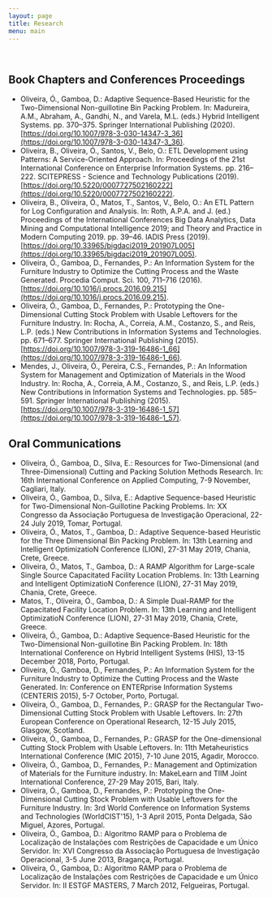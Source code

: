 ```yaml
---
layout: page
title: Research
menu: main
---
```


&nbsp;

## Book Chapters and Conferences Proceedings

* Oliveira, Ó., Gamboa, D.: Adaptive Sequence-Based Heuristic for the Two-Dimensional Non-guillotine Bin Packing Problem. In: Madureira, A.M., Abraham, A., Gandhi, N., and Varela, M.L. (eds.) Hybrid Intelligent Systems. pp. 370–375. Springer International Publishing (2020). [https://doi.org/10.1007/978-3-030-14347-3_36](https://doi.org/10.1007/978-3-030-14347-3_36).
* Oliveira, B., Oliveira, Ó., Santos, V., Belo, O.: ETL Development using Patterns: A Service-Oriented Approach. In: Proceedings of the 21st International Conference on Enterprise Information Systems. pp. 216–222. SCITEPRESS - Science and Technology Publications (2019). [https://doi.org/10.5220/0007727502160222](https://doi.org/10.5220/0007727502160222).
* Oliveira, B., Oliveira, Ó., Matos, T., Santos, V., Belo, O.: An ETL Pattern for Log Configuration and Analysis. In: Roth, A.P.A. and J. (ed.) Proceedings of the International Conferences Big Data Analytics, Data Mining and Computational Intelligence 2019; and Theory and Practice in Modern Computing 2019. pp. 39–46. IADIS Press (2019). [https://doi.org/10.33965/bigdaci2019_201907L005](https://doi.org/10.33965/bigdaci2019_201907L005).
* Oliveira, Ó., Gamboa, D., Fernandes, P.: An Information System for the Furniture Industry to Optimize the Cutting Process and the Waste Generated. Procedia Comput. Sci. 100, 711–716 (2016). [https://doi.org/10.1016/j.procs.2016.09.215](https://doi.org/10.1016/j.procs.2016.09.215).
* Oliveira, Ó., Gamboa, D., Fernandes, P.: Prototyping the One-Dimensional Cutting Stock Problem with Usable Leftovers for the Furniture Industry. In: Rocha, A., Correia, A.M., Costanzo, S., and Reis, L.P. (eds.) New Contributions in Information Systems and Technologies. pp. 671–677. Springer International Publishing (2015). [https://doi.org/10.1007/978-3-319-16486-1_66](https://doi.org/10.1007/978-3-319-16486-1_66).
* Mendes, J., Oliveira, Ó., Pereira, C.S., Fernandes, P.: An Information System for Management and Optimization of Materials in the Wood Industry. In: Rocha, A., Correia, A.M., Costanzo, S., and Reis, L.P. (eds.) New Contributions in Information Systems and Technologies. pp. 585–591. Springer International Publishing (2015). [https://doi.org/10.1007/978-3-319-16486-1_57](https://doi.org/10.1007/978-3-319-16486-1_57).

## Oral Communications

* Oliveira, Ó., Gamboa, D., Silva, E.: Resources for Two-Dimensional (and Three-Dimensional) Cutting and Packing Solution Methods Research. In: 16th International Conference on Applied Computing, 7-9 November, Cagliari, Italy.
* Oliveira, Ó., Gamboa, D., Silva, E.: Adaptive Sequence-based Heuristic for Two-Dimensional Non-Guillotine Packing Problems. In: XX Congresso da Associação Portuguesa de Investigação Operacional, 22-24 July 2019, Tomar, Portugal.
* Oliveira, Ó., Matos, T., Gamboa, D.: Adaptive Sequence-based Heuristic for the Three Dimensional Bin Packing Problem. In: 13th Learning and Intelligent OptimizatioN Conference (LION), 27-31 May 2019, Chania, Crete, Greece.
* Oliveira, Ó., Matos, T., Gamboa, D.: A RAMP Algorithm for Large-scale Single Source Capacitated Facility Location Problems. In: 13th Learning and Intelligent OptimizatioN Conference (LION), 27-31 May 2019, Chania, Crete, Greece.
* Matos, T., Oliveira, Ó., Gamboa, D.: A Simple Dual-RAMP for the Capacitated Facility Location Problem. In: 13th Learning and Intelligent OptimizatioN Conference (LION), 27-31 May 2019, Chania, Crete, Greece.
* Oliveira, Ó., Gamboa, D.: Adaptive Sequence-Based Heuristic for the Two-Dimensional Non-guillotine Bin Packing Problem. In: 18th International Conference on Hybrid Intelligent Systems (HIS), 13-15 December 2018, Porto, Portugal.
* Oliveira, Ó., Gamboa, D., Fernandes, P.: An Information System for the Furniture Industry to Optimize the Cutting Process and the Waste Generated. In: Conference on ENTERprise Information Systems (CENTERIS 2015), 5-7 October, Porto, Portugal.
* Oliveira, Ó., Gamboa, D., Fernandes, P.: GRASP for the Rectangular Two-Dimensional Cutting Stock Problem with Usable Leftovers. In: 27th European Conference on Operational Research, 12-15 July 2015, Glasgow, Scotland.
* Oliveira, Ó., Gamboa, D., Fernandes, P.: GRASP for the One-dimensional Cutting Stock Problem with Usable Leftovers. In: 11th Metaheuristics International Conference (MIC 2015), 7-10 June 2015, Agadir, Morocco.
* Oliveira, Ó., Gamboa, D., Fernandes, P.: Management and Optimization of Materials for the Furniture industry. In: MakeLearn and TIIM Joint International Conference, 27-29 May 2015, Bari, Italy.
* Oliveira, Ó., Gamboa, D., Fernandes, P.: Prototyping the One-Dimensional Cutting Stock Problem with Usable Leftovers for the Furniture Industry. In: 3rd World Conference on Information Systems and Technologies (WorldCIST'15), 1-3 April 2015, Ponta Delgada, São Miguel, Azores, Portugal.
* Oliveira, Ó., Gamboa, D.: Algoritmo RAMP para o Problema de Localização de Instalações com Restrições de Capacidade e um Único Servidor. In: XVI Congresso da Associação Portuguesa de Investigação Operacional, 3-5 June 2013, Bragança, Portugal.
* Oliveira, Ó., Gamboa, D.: Algoritmo RAMP para o Problema de Localização de Instalações com Restrições de Capacidade e um Único Servidor. In: II ESTGF MASTERS, 7 March 2012, Felgueiras, Portugal.
